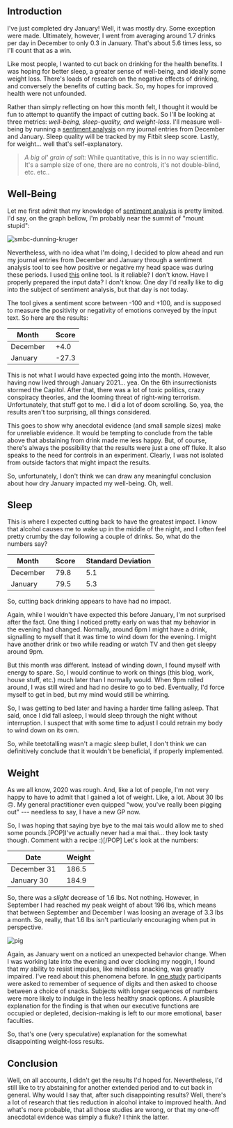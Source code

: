 ﻿## Introduction

I've just completed dry January! Well, it was mostly dry. Some exception were made. Ultimately, however, I went from averaging around 1.7 drinks per day in December to only 0.3 in January. That's about 5.6 times less, so I'll count that as a win.

Like most people, I wanted to cut back on drinking for the health benefits. I was hoping for better sleep, a greater sense of well-being, and ideally some weight loss. There's loads of research on the negative effects of drinking, and conversely the benefits of cutting back. So, my hopes for improved health were not unfounded.

Rather than simply reflecting on how this month felt, I thought it would be fun to attempt to quantify the impact of cutting back. So I'll be looking at three metrics: *well-being, sleep-quality, and weight-loss*. I'll measure well-being by running a [sentiment analysis](https://en.wikipedia.org/wiki/Sentiment_analysis) on my journal entries from December and January. Sleep quality will be tracked by my Fitbit sleep score. Lastly, for weight... well that's self-explanatory.

> *A big ol' grain of salt:* While quantitative, this is in no way scientific. It's a sample size of one, there are no controls, it's not double-blind, etc. etc..

## Well-Being

Let me first admit that my knowledge of [sentiment analysis](https://en.wikipedia.org/wiki/Sentiment_analysis) is pretty limited. I'd say, on the graph bellow, I'm probably near the summit of "mount stupid":

![smbc-dunning-kruger](https://pbs.twimg.com/media/CgRLnrfXIAAbqZn.jpg)

Nevertheless, with no idea what I'm doing, I decided to plow ahead and run my journal entries from December and January through a sentiment analysis tool to see how positive or negative my head space was during these periods. I used [this](https://www.danielsoper.com/sentimentanalysis/) online tool. Is it reliable? I don't know. Have I properly prepared the input data? I don't know. One day I'd really like to dig into the subject of sentiment analysis, but that day is not today.

The tool gives a sentiment score between -100 and +100, and is supposed to measure the positivity or negativity of emotions conveyed by the input text. So here are the results:

| Month      | &nbsp; Score |
| ----------- | ----------- |
| December  | &nbsp; +4.0       |
| January   | &nbsp; -27.3        |

This is not what I would have expected going into the month. However, having now lived through January 2021... yea. On the 6th insurrectionists stormed the Capitol. After that, there was a lot of toxic politics, crazy conspiracy theories, and the looming threat of right-wing terrorism. Unfortunately, that stuff got to me. I did a lot of doom scrolling. So, yea, the results aren't too surprising, all things considered.

This goes to show why anecdotal evidence (and small sample sizes) make for unreliable evidence. It would be tempting to conclude from the table above that abstaining from drink made me less happy. But, of course, there's always the possibility that the results were just a one off fluke. It also speaks to the need for controls in an experiment. Clearly, I was not isolated from outside factors that might impact the results.

So, unfortunately, I don't think we can draw any meaningful conclusion about how dry January impacted my well-being. Oh, well.

## Sleep

This is where I expected cutting back to have the greatest impact. I know that alcohol causes me to wake up in the middle of the night, and I often feel pretty crumby the day following a couple of drinks. So, what do the numbers say?

| Month      | &nbsp; Score | &nbsp; Standard Deviation |
| ----------- | ----------- | ----------- |
| December  | &nbsp; 79.8 | &nbsp; 5.1 |
| January   | &nbsp;  79.5 | &nbsp; 5.3 |

So, cutting back drinking appears to have had no impact.

Again, while I wouldn't have expected this before January, I'm not surprised after the fact. One thing I noticed pretty early on was that my behavior in the evening had changed. Normally, around 6pm I might have a drink, signalling to myself that it was time to wind down for the evening. I might have another drink or two while reading or watch TV and then get sleepy around 9pm.

But this month was different. Instead of winding down, I found myself with energy to spare. So, I would continue to work on things (this blog, work, house stuff, etc.) much later than I normally would. When 9pm rolled around, I was still wired and had no desire to go to bed. Eventually, I'd force myself to get in bed, but my mind would still be whirring.

So, I was getting to bed later and having a harder time falling asleep. That said, once I did fall asleep, I would sleep through the night without interruption. I suspect that with some time to adjust I could retrain my body to wind down on its own.

So, while teetotalling wasn't a magic sleep bullet, I don't think we can definitively conclude that it wouldn't be beneficial, if properly implemented.

## Weight

As we all know, 2020 was rough. And, like a lot of people, I'm not very happy to have to admit that I gained a lot of weight. Like, a lot. About 30 lbs 🙃. My general practitioner even quipped "wow, you've really been pigging out" --- needless to say, I have a new GP now.

So, I was hoping that saying bye bye to the mai tais would allow me to shed some pounds.[POP]I've actually never had a mai thai... they look tasty though. Comment with a recipe :)[/POP] Let's look at the numbers:

| Date      | &nbsp; Weight |
| ----------- | ----------- |
| December 31 | &nbsp; 186.5      |
| January 30  |&nbsp; 184.9       |

So, there was a *slight* decrease of 1.6 lbs. Not nothing. However, in September I had reached my peak weight of about 196 lbs, which means that between September and December I was loosing an average of 3.3 lbs a month. So, really, that 1.6 lbs isn't particularly encouraging when put in perspective.

![pig](https://media.giphy.com/media/TfJiO4yBPDsA0/giphy.gif)

Again, as January went on a noticed an unexpected behavior change. When I was working late into the evening and over clocking my noggin, I found that my ability to resist impulses, like mindless snacking, was greatly impaired. I've read about this phenomena before. In [one study](https://www.jstor.org/stable/10.1086/209563?seq=1#metadata_info_tab_contents) participants were asked to remember of sequence of digits and then asked to choose between a choice of snacks. Subjects with longer sequences of numbers were more likely to indulge in the less healthy snack options. A plausible explanation for the finding is that when our executive functions are occupied or depleted, decision-making is left to our more emotional, baser faculties.

So, that's one (very speculative) explanation for the somewhat disappointing weight-loss results.

## Conclusion

Well, on all accounts, I didn't get the results I'd hoped for. Nevertheless, I'd still like to try abstaining for another extended period and to cut back in general. Why would I say that, after such disappointing results? Well, there's a lot of research that ties reduction in alcohol intake to improved health. And what's more probable, that all those studies are wrong, or that my one-off anecdotal evidence was simply a fluke? I think the latter.
